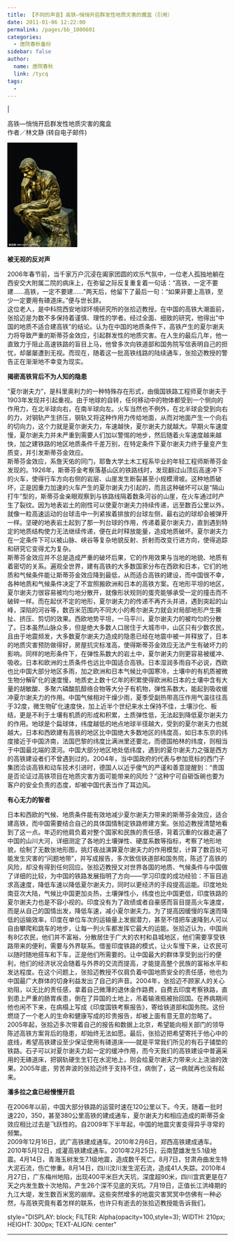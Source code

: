 ```yaml
---
title: 【不同的声音】高铁—悄悄开启群发性地质灾害的魔盒（引用）
date: 2011-01-06 12:22:00
permalink: /pages/bb_1000601
categories: 
  - 唐院春秋备份
sidebar: false
author: 
  name: 唐院春秋
  link: /tycq
tags: 
  - 
---
```


|  
  
高铁—悄悄开启群发性地质灾害的魔盒  
作者／林文静 (转自电子邮件)  
  
![](/pic/img.bimg.126.net_photo_qoM6c4PEa67WVW_GXu4LXg==_1184165227022304937.jpg)  
  
  
**被无视的反对声**  
  
2006年春节前，当千家万户沉浸在阖家团圆的欢乐气氛中，一位老人孤独地躺在西安交大附属二院的病床上，在弥留之际反复重复着一句话：“高铁，一定不要建……高铁，一定不要建……”两天后，他留下了最后一句：“如果非要上高铁，至少一定要用有碴道床。”便与世长辞。  
这位老人，是中科院西安地球环境研究所的张拾迈教授。在中国的高铁大潮面前，张拾迈是为数不多保持着谨慎、理性的学者。经过全面、细致的研究，他得出“中国的地质不适合建高铁”的结论。认为在中国的地质条件下，高铁产生的夏尔谢夫力将导致严重的斯蒂芬金效应，引起群发性的地质灾害。在人生的最后几年，他一直致力于阻止高速铁路的盲目上马，他曾多次向铁道部和国务院写信表明自己的担忧，却屡屡遭到无视。而现在，随着这一批高铁线路的陆续通车，张拾迈教授的警告正在渐渐地不幸变为现实。  
  
**揭密高铁背后不为人知的隐患**  
  
“夏尔谢夫力”，是科里奥利力的一种特殊存在形式，由俄国铁路工程师夏尔谢夫于1903年发现并引起重视。由于地球的自转，任何移动中的物体都受到一个侧向的作用力，在北半球向右，在南半球向左。火车当然也不例外，在北半球会受到向右的力，对钢轨产生挤压，钢轨又将这种作用力传给地面，从而对地面产生一个向右的切向力，这个力就是夏尔谢夫力，车速越快，夏尔谢夫力就越大。早期火车速度慢，夏尔谢夫力并未严重到需要人们加以警惕的地步，然后随着火车速度越来越快，加之建铁路的地区地质条件千差万别，在特定条件下夏尔谢夫力终于量变产生质变，并引发斯蒂芬金效应。  
斯蒂芬金效应，系詹天佑的同门，耶鲁大学土木工程系毕业的年轻工程师斯蒂芬金发现的。1926年，斯蒂芬金考察落基山区的铁路线时，发现翻过山顶后高速冲下的火车，使得行车方向右侧的岩层、山崖发生断裂甚至小规模滑坡。这种地质破坏，正是因重力加速的火车产生的夏尔谢夫力引起的，而且这种破坏可以是“隔山打牛”型的，斯蒂芬金亲眼观察到与铁路线隔着数条河谷的山崖，在火车通过时产生了裂纹。因为地表岩土的刚性可以使夏尔谢夫力持续传递，远至数百公里以外，就像一粒高速运动的台球击中一列紧挨着排放的台球左侧，最右边的球却会被弹开一样。坚硬的地表岩土起到了那一列台球的作用，传递着夏尔谢夫力，直到遇到特定的地质结构使力无法继续传递，便在此时释放能量，造成地质破坏。夏尔谢夫力在一定条件下可以被山脉、峡谷等复杂地貌反射、折射而改变行进方向，使得追踪和研究它变得尤为复杂。  
斯蒂芬金效应并不总是造成严重的破坏后果，它的作用效果与当地的地貌、地质有着密切的关系。遍观全世界，建有高铁的大多数国家分布在西欧和日本，它们的地质和气候条件能让斯蒂芬金效应降到最低，从而适合高铁的建设，而中国很不幸，各种地质和气候条件决定了不宜照搬欧洲和日本的高铁方案。在地形平坦的地区，夏尔谢夫力很容易被均匀地分散开，就像形状规则的蛋壳能够承受一定的撞击而不破碎一样。而在起伏不定的地形，夏尔谢夫力的传递不再齐头并进，遇到突起的山峰，深陷的河谷等，数百米范围内不同大小的希尔谢夫力就会对局部地形产生撕扯、挤压、剪切的效果。西欧地势平坦，一马平川，夏尔谢夫力的被均匀的分散了。日本虽然山脉众多，但是绝大多数人口居住于大城市中，山区只有少数农民，且由于地震频发，大多数夏尔谢夫力造成的隐患已经在地震中被一并释放了，日本的地质灾害预防做得好，房屋抗灾标准高，使得斯蒂芬金效应无法产生有破坏力的影响。同样的地形条件下，在弹性系数大的岩土中，夏尔谢夫力则更容易被缓冲、吸收。日本和欧洲的土质条件也远比中国适合高铁。日本湿润多雨自不必说，西欧也比中国大部分地区多雨，加之欧洲和日本气候比中国寒冷，土壤中的有机质被微生物分解矿化的速度慢，地质史上数十亿年的积累使得欧洲和日本的土壤中含有大量的胡敏酸、多聚六磷酸肌醇络合物等大分子有机物，弹性系数大，能起到吸收缓冲夏尔谢夫力的作用。中国气候相对干燥少雨，夏季受副热带高压作用气温往往高于32度，微生物矿化速度快，加上近半个世纪来水土保持不佳，土壤沙化、板结，更是不利于土壤有机质的形成和积累，土质弹性低，无法起到降低夏尔谢夫力的作用。地球是个扁球体，纬度越低的地点地球半径越大，受到的夏尔谢夫力也就越大。日本和西欧建有高铁的地区比中国绝大多数地区的纬度高，如日本东京的纬度接近于中国济南，法国巴黎的纬度比满洲里还要北，而德国柏林的纬度，则相当于中国最北端的漠河。中国大部分地区地处低纬度，遇到的夏尔谢夫力之强是西方的高铁建设者们不曾遇到过的。2004年，当中国政府的代表与参加竞标的西门子集团洽谈高铁和动车技术引进时，德国人以近乎傻气的严谨和善意提醒到：“贵国是否论证过高铁项目在地质灾害方面可能带来的风险？”这种宁可自砸饭碗也要为客户的安全负责的态度，却被中国代表当作了耳边风。  
  
**有心无力的智者**  
  
日本和西欧的气候、地质条件能有效地减少夏尔谢夫力带来的斯蒂芬金效应，适合建高铁，而中国需要结合自己的具体国情制定铁路修建方案。张拾迈教授清楚地看到了这一点。年迈的他肩负着对整个国家和民族的责任感，背着沉重的仪器走遍了中国的山川大河，详细测定了各地的土壤弹性、硬度系数等指标，考察了地形地貌，绘制了无数张地形图，挑灯夜战演算夏尔谢夫力的作用模型，计算了数百处可能发生灾害的“问题地带”，并写成报告，多次致信铁道部和国务院，陈述了高铁的风险，却没有得到任何回应。张拾迈教授又对世界各国的地质、气候条件与中国做了详细的比较，为中国的铁路发展指明了方向——学习印度的成功经验：不盲目追求高速度，降低车速以降低夏尔谢夫力，同时以更经济的手段提高运能。印度地处南亚次大陆，气候比中国更加炎热，土壤弹性小，纬度也比中国更低，印度铁路的夏尔谢夫力也是不容小视的。印度没有为了政绩或者自豪感而盲目提高火车速度，而是从自己的国情出发，降低车速，减小夏尔谢夫力。为了提高因缓慢的车速而降低的运输效率，印度在单位车次的运输量上发掘潜力，甚至不惜把车速降到人可以自由攀爬和跳车的地步，让每一列火车都发挥它最大的运能。张拾迈认为，中国尚有8亿农民，他们并不富裕，分散居住于广大的农村和县城地区，他们需要享受铁路带来的便利，需要与外界联系。借鉴印度铁路的模式，让火车慢下来，让农民可以随时随地搭车和下车，正是他们所需要的。让中国最大的群体享受到出行的便利，他们的经济状况会随着与外界的交流而提高，才能提高整个民族的富裕水平和发达程度。在这个问题上，张拾迈教授不仅肩负着中国地质安全的责任感，他也为中国最广大群体的切身利益发出了自己的声音。2004年，张拾迈不顾家人的关心劝阻，以无比的责任感，拿着自己微薄的退休金作路费，自费去印度考察铁路，直到患上严重的肠胃疾患，倒在了异国的土地上，吊着输液瓶被抬回国。在养病期间他也闲不下来，在病榻上写成《印度国铁考察报告》，寄给铁道部和国务院。这份燃烧了一个老人的生命和健康写成的珍贵报告，却被上面有意无意的忽略了。  
2005年起，张拾迈多次带着自己的报告和数据上北京，希望能向相关部门的领导陈述高铁方案背后的隐患，却始终无法如愿。最后，张拾迈把希望寄托于他心中的底线，希望高铁建设至少保证使用有碴道床——就是平常我们所见的有石子铺垫的铁路。石子可以对夏尔谢夫力起一定的缓冲作用，而今天我们的高铁建设中普遍采用的无碴道床，把钢轨硬生生钉在水泥地上，则会给夏尔谢夫力带来火上浇油的效果。2005年底，劳苦奔波的张拾迈终于支持不住，病倒了，这一病就再也没有起来。  
  
**潘多拉之盒已经慢慢开启**  
  
在2006年以前，中国大部分铁路的运营时速在120公里以下。今天，随着一批时速220，350，甚至380公里高铁的建成通车，夏尔谢夫力和相应造成的斯蒂芬金效应相比过去是飞跃性的。自2009年下半年起，中国的地震灾害变得异乎寻常的频繁。  
2009年12月16日，武广高铁建成通车。2010年2月6日，郑西高铁建成通车。2010年5月12日，成灌高铁建成通车。2010年2月25日，云南楚雄发生5.1级地震。4月14日，青海玉树发生7.1级地震，造成数千死亡。8月7日，甘肃舟曲发生特大泥石流，伤亡惨重。8月14日，四川汶川发生泥石流，造成41人失踪。2010年4月27日，广东梅州地陷，出现400平米巨大天坑，深度超90米，四川宜宾更是在7天之内发生数十次地陷，产生26个深不见底的天坑。7月19日，正值长江洪峰期的九江大堤，发生数百米宽的崩岸。这些突然增多的地震灾害冥冥中仿佛有一种必然，与高铁究竟有着怎样的联系，也许只有逝去的张拾迈教授能告诉我们。  
  
style="DISPLAY: block; FILTER: Alpha(opacity=100,style=3); WIDTH: 210px;
HEIGHT: 300px; TEXT-ALIGN: center"  
  
---